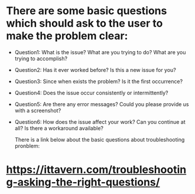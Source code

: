 # There are some basic questions which should ask to the user to make the problem clear:

* Question1: What is the issue? What are you trying to do? What are you trying to accomplish?

* Question2: Has it ever worked before? Is this a new issue for you?

* Question3: Since when exists the problem? Is it the first occurrence?

* Question4: Does the issue occur consistently or intermittently?

* Question5: Are there any error messages? Could you please provide us with a screenshot?

* Question6: How does the issue affect your work? Can you continue at all? Is there a workaround available?

   There is a link below about the basic questions about troubleshooting pronblem:

 # https://ittavern.com/troubleshooting-asking-the-right-questions/
